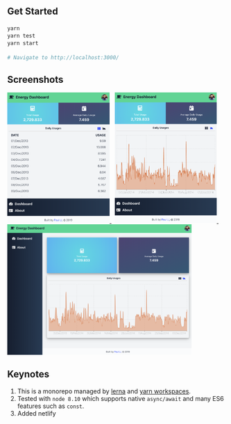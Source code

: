 ## Get Started

```sh
yarn
yarn test
yarn start

# Navigate to http://localhost:3000/
```

## Screenshots

<div>
  <a href="screenshots/screenshot1.png">
    <img src="./screenshots/screenshot1.png" height="300">
  </a>
  &nbsp;
  <a href="screenshots/screenshot2.png">
    <img src="./screenshots/screenshot2.png" height="300">
  </a>
  &nbsp;
  <a href="screenshots/screenshot3.png">
    <img src="./screenshots/screenshot3.png" height="300">
  </a>
</div>

## Keynotes

1. This is a monorepo managed by [lerna](https://github.com/lerna/lerna) and [yarn workspaces](https://yarnpkg.com/lang/en/docs/workspaces/).
2. Tested with `node 8.10` which supports native `async/await` and many ES6 features such as `const`.
3. Added netlify
